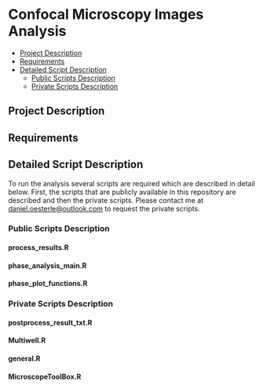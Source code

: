 # Confocal Microscopy Images Analysis

* [Project Description](#project-description)
* [Requirements](#requirements)
* [Detailed Script Description](#detailed-script-description)
  * [Public Scripts Description](#public-scripts-description)
  * [Private Scripts Description](#private-scripts-description)

## Project Description




## Requirements



## Detailed Script Description


To run the analysis several scripts are required which are described in detail below. 
First, the scripts that are publicly available in this repository are described and then the private scripts. 
Please contact me at daniel.oesterle@outlook.com to request the private scripts.

### Public Scripts Description

#### process_results.R


#### phase_analysis_main.R


#### phase_plot_functions.R


### Private Scripts Description

#### postprocess_result_txt.R

#### Multiwell.R

#### general.R

#### MicroscopeToolBox.R
